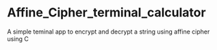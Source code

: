 # Affine_Cipher_terminal_calculator
A simple teminal app to  encrypt and decrypt a string using affine cipher using C
